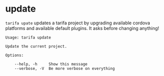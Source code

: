 # update

`tarifa upate` updates a tarifa project by upgrading available cordova platforms and available default plugins. It asks before changing anything!

```
Usage: tarifa update

Update the current project.

Options:

    --help, -h     Show this message
    --verbose, -V  Be more verbose on everything
```

